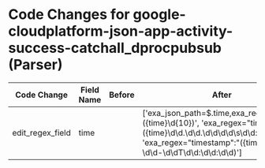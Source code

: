 # Code Changes for google-cloudplatform-json-app-activity-success-catchall_dprocpubsub (Parser)

| Code Change | Field Name | Before | After |
|-------------|------------|--------|-------|
| edit_regex_field | time |  | ['exa_json_path=$.time,exa_regex=({time}\d{10})', 'exa_regex="timestamp":"({time}\d\d.\d\d.\d\d\d\d\s\d\d:\d\d:\d\d)"', 'exa_regex="timestamp":"({time}\d\d\d\d-\d\d-\d\dT\d\d:\d\d:\d\d)'] |